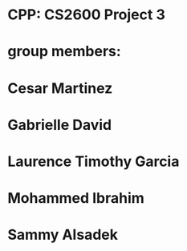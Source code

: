 # CPP: CS2600 Project 3
# group members: 
#   Cesar Martinez
#   Gabrielle David
#   Laurence Timothy Garcia
#   Mohammed Ibrahim
#   Sammy Alsadek
